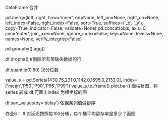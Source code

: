 
DataFrame 合并

pd.merge(left, right, how='inner', on=None, left_on=None, right_on=None,
         left_index=False, right_index=False, sort=True,
         suffixes=('_x', '_y'), copy=True, indicator=False,
         validate=None)
pd.concat(objs, axis=0, join='outer', join_axes=None, ignore_index=False,
       keys=None, levels=None, names=None, verify_integrity=False)

pd.groupby().agg()

df.dropna()   #删除所有带缺失数据的行


df.quantile(0.50)   求分位数

value_s = pd.Series([430.75,231.0,1142.0,1595.0,2133.0],
             index=['mean','P50','P90','P95','P99'])
value_s.to_frame().plot.bar()                            画柱状图，将series 转成 df,可画出index 为横坐标的图


df.sort_values(by='delay')    依据某列值做排序

作业6：
     # 对延迟按照每100分桶，每个桶平均留存率是多少？画图
